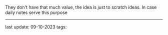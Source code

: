 They don't have that much value, the idea is just to scratch ideas. In case daily notes serve this purpose

---
last update: 09-10-2023
tags:
